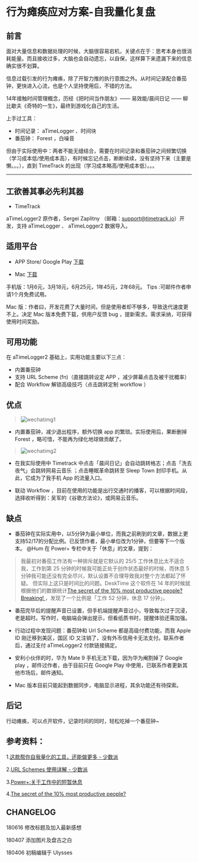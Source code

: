 
# 行为瘫痪应对方案-自我量化复盘

## 前言

面对大量信息和数据处理的时候，大脑很容易宕机，关键点在于：思考本身也很消耗能量。而且接收过多，大脑也会自动遗忘，以自保，这样算下来遗漏下来的信息确实很不划算。

信息过载引发的行为瘫痪，除了开智力推的执行意图之外。从时间记录配合番茄钟，更快进入心流，也是个人坚持使用后，不错的方法。

14年接触时间管理概念，历经《把时间当作朋友》—— 易效能/晨间日记 —— 柳比歇夫《奇特的一生》，最终到游戏化自己的生活。

上手过工具：

- 时间记录： aTimeLogger 、时间块
- 番茄钟： Forest ，白噪音

但由于实际使用中：两者不能无缝结合，需要在时间记录和番茄钟之间频繁切换（学习成本低/使用成本高），有时候忘记点击，断断续续，没有坚持下来（主要是懒。。。），直到 TimeTrack 的出现（学习成本略高/使用成本低）。。。

****


## 工欲善其事必先利其器

-  TimeTrack 

 aTimeLogger2 原作者，Sergei Zaplitny （邮箱：support@timetrack.io）开发，支持 aTimeLogger 、 aTimeLogger2 数据导入。

## 适用平台

- APP Store/ Google Play [下载](http://timetrack.io/)

- Mac [下载](http://discuss.timetrack.io/t/mac-app-public-alpha/107)


手机版：1月6元，3月18元，6月25元，1年45元，2年68元。 Tips :可邮件作者申请1个月免费试用。

Mac 版：作者曰，开发花费了大量时间，但是使用者却不够多，导致迭代速度更不上。决定 Mac 版本免费下载，供用户反馈 bug ，提新需求。需求采纳，可获得使用时间奖励。


## 可用功能

在 aTimeLogger2 基础上，实用功能主要以下三点：
- 内置番茄钟
- 支持 URL Scheme (fn)（直接跳转设定 APP ，减少屏幕点击及被干扰概率）
- 配合 Workflow 解锁高级技巧（点击跳转定制 workflow ）

## 优点

> ![wechatimg1](https://user-images.githubusercontent.com/26353978/38449275-33980f58-3a3f-11e8-9529-72866d74415d.jpeg)

 - 内置番茄钟，减少退出程序，额外切换 app 的繁琐。实际使用后，果断删掉Forest ，略可惜，不能再为绿化地球做贡献了。

>![wechatimg2](https://user-images.githubusercontent.com/26353978/38449298-84546f5e-3a3f-11e8-8311-da86c7d406eb.jpeg)

- 在我实际使用中  Timetrack  中点击「晨间日记」会自动跳转格志；点击「洗去夜气」会跳转网易云音乐 ；点击睡眠革命跳转至 Sleep Town 封印手机。从此，它成为了我手机 App 的流量入口。

-  联动 Workflow ，目前在使用的功能是出行交通时的播客，可以根据时间段，选择收听得到：吴军的《谷歌方法论》，或网易云音乐。


## 缺点

- 番茄钟在实际实用中，以5分钟为最小单位，而我之前刷到的文章，数据上更支持52/17的分配比例。已反馈作者，最小单位改为1分钟，但要等下一个版本。
 @Hum 在 Power+ 专栏中关于「休息」的文章，提到：
> 我最初对番茄工作法有一种排斥就是它默认的 25/5 工作休息比太不适合我，工作到第 25 分钟的时候我可能正处于创作状态最好的时候，而休息 5 分钟我可能还没有完全尽兴，默认设置不合理导致我对整个方法都起了怀疑。
> 但实际上这只是时间比的问题。DeskTime 这个软件在 14 年的时候就根据他们的数据统计[The secret of the 10% most productive people? Breaking! ](https://desktime.com/blog/17-52-ratio-most-productive-people/)，发现了一个比例是「工作 52 分钟，休息 17 分钟」。
- 番茄完毕后的提醒声音已设置，但手机端提醒声音过小，导致每次过于沉浸，老是超时。写作时，电脑端会弹出提示，但看纸质书时，提醒体验还需加强。

- 行动过程中发现问题：番茄钟和 Url Scheme 都是高级付费功能，而我 Apple ID 刚迁移到美区，国区 ID 又注销了，没有外币信用卡无法支付。联系作者后，通过支付 aTimeLogger2 付款链接搞定。

- 安利小伙伴的时，华为 Mate 9 手机无法下载，因为华为阉割掉了 Google play ，邮件过作者，由于目前只在 Google Play 中使用，已联系作者更新其他市场后，邮件通知。

- Mac 版本目前只能起到数据同步，电脑显示进程，其余功能还有待探索。

## 后记

行动瘫痪，可以点开软件，记录时间的同时，轻松吃掉一个番茄钟~

## 参考资料：

1.[这款帮你自我量化的工具，还能做更多 - 少数派](https://sspai.com/post/43481)

2.[URL Schemes 使用详解 - 少数派](https://sspai.com/post/31500)

3.[Power+:关于工作中的短暂休息](https://sspai.com/article/41548?series_id=9)

4.[The secret of the 10% most productive people?](https://desktime.com/blog/17-52-ratio-most-productive-people/)

## CHANGELOG

180616 修改标题及加入最新感想

180407 添加图片及盘古之白

180406 初稿编辑于 Ulysses

